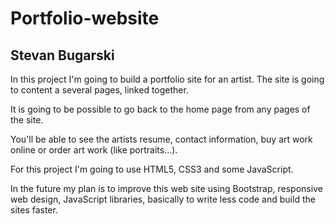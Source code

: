 # Portfolio-website

## Stevan Bugarski

In this project I'm going to build a portfolio site for an artist. The site is going to content a several pages, linked together.

It is going to be possible to go back to the home page from any pages of the site.

You'll be able to see the artists resume, contact information, buy art work online or order art work (like portraits...).

For this project I'm going to use HTML5, CSS3 and some JavaScript.

In the future my plan is to improve this web site using Bootstrap, responsive web design, JavaScript libraries, basically to write less code and build the sites faster.
